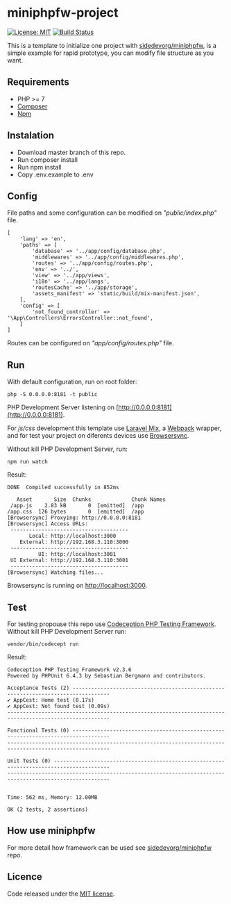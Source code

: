 # miniphpfw-project

[![License: MIT](https://img.shields.io/badge/License-MIT-yellow.svg)](https://github.com/sidedevorg/miniphpfw-project/blob/master/LICENSE)
[![Build Status](https://travis-ci.org/sidedevorg/miniphpfw-project.svg?branch=master)](https://travis-ci.org/sidedevorg/miniphpfw-project)

This is a template to initialize one project with [sidedevorg/miniphpfw](https://github.com/sidedevorg/miniphpfw), is a simple example for rapid prototype, you can modify file structure as you want.

## Requirements

- PHP >= 7
- [Composer](https://getcomposer.org/)
- [Npm](https://www.npmjs.com/)

## Instalation

- Download master branch of this repo.
- Run composer install
- Run npm install
- Copy .env.example to .env

## Config

File paths and some configuration can be modified on *"public/index.php"* file.

```
[
    'lang' => 'en',
    'paths' => [
        'database' => '../app/config/database.php',
        'middlewares' => '../app/config/middlewares.php',
        'routes' => '../app/config/routes.php',
        'env' => '../',
        'view' => '../app/views',
        'i18n' => '../app/langs',
        'routesCache' => '../app/storage',
        'assets_manifest' => 'static/build/mix-manifest.json',
    ],
    'config' => [
        'not_found_controller' => '\App\Controllers\ErrorsController::not_found',
    ]
]
```

Routes can be configured on *"app/config/routes.php"* file.

## Run

With default configuration, run on root folder:

```
php -S 0.0.0.0:8181 -t public
```

PHP Development Server listening on [http://0.0.0.0:8181](http://0.0.0.0:8181).

For *js/css* development this template use [Laravel Mix](https://github.com/JeffreyWay/laravel-mix), a [Webpack](https://webpack.js.org/) wrapper, and
for test your project on diferents devices use [Browsersync](https://www.browsersync.io/).

Without kill PHP Development Server, run:

```
npm run watch
```

Result:

```
DONE  Compiled successfully in 852ms

   Asset       Size  Chunks             Chunk Names
 /app.js    2.83 kB       0  [emitted]  /app
/app.css  126 bytes       0  [emitted]  /app
[Browsersync] Proxying: http://0.0.0.0:8181
[Browsersync] Access URLs:
 --------------------------------------
       Local: http://localhost:3000
    External: http://192.168.3.110:3000
 --------------------------------------
          UI: http://localhost:3001
 UI External: http://192.168.3.110:3001
 --------------------------------------
[Browsersync] Watching files...
```

Browsersync is running on [http://localhost:3000](http://localhost:3000).

## Test

For testing propouse this repo use [Codeception PHP Testing Framework](http://codeception.com/).
Without kill PHP Development Server run:

```
vendor/bin/codecept run
```

Result:

```
Codeception PHP Testing Framework v2.3.6
Powered by PHPUnit 6.4.3 by Sebastian Bergmann and contributors.

Acceptance Tests (2) ----------------------------------------------------------------------------------
✔ AppCest: Home test (0.17s)
✔ AppCest: Not found test (0.09s)
-------------------------------------------------------------------------------------------------------

Functional Tests (0) ----------------------------------------------------------------------------------
-------------------------------------------------------------------------------------------------------

Unit Tests (0) ----------------------------------------------------------------------------------------
-------------------------------------------------------------------------------------------------------


Time: 562 ms, Memory: 12.00MB

OK (2 tests, 2 assertions)
```

## How use miniphpfw

For more detail how framework can be used see [sidedevorg/miniphpfw](https://github.com/sidedevorg/miniphpfw) repo.

## Licence

Code released under the [MIT license](https://github.com/sidedevorg/miniphpfw-project/blob/master/LICENSE).

